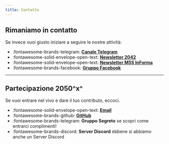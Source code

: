```yaml
---
title: Contatto
---
```

## Rimaniamo in contatto
Se invece vuoi giusto iniziare a seguire le nostre attività:

<div class="grid cards" markdown>

- :fontawesome-brands-telegram: **[Canale Telegram](https://t.me/org2050x)**
- :fontawesome-solid-envelope-open-text: **[Newsletter 2042](https://2042.substack.com)**
- :fontawesome-solid-envelope-open-text: **[Newsletter M5S InForma](https://m5sinforma.substack.com)**
- :fontawesome-brands-facebook: **[Gruppo Facebook](https://www.facebook.com/groups/2050x)**

</div>

---

## Partecipazione 2050^x^
Se vuoi entrare nel vivo e dare il tuo contributo, eccoci.

<div class="grid cards" markdown>

- :fontawesome-solid-envelope-open-text: **[Email](mailto:stefano.cecere@gmail.com)**  
- :fontawesome-brands-github: **[GitHub](https://github.com/2050x)**  
- :fontawesome-brands-telegram: **Gruppo Segreto**  se scopri come entrarci complimenti!
- :fontawesome-brands-discord: **Server Discord**  ebbene si abbiamo anche un Server Discord

</div>

